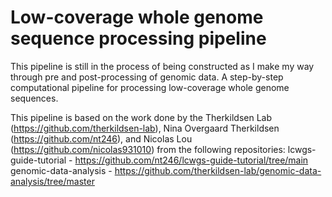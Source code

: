 # Low-coverage whole genome sequence processing pipeline
This pipeline is still in the process of being constructed as I make my way through pre and post-processing of genomic data.
A step-by-step computational pipeline for processing low-coverage whole genome sequences.

This pipeline is based on the work done by the Therkildsen Lab (https://github.com/therkildsen-lab), Nina Overgaard Therkildsen (https://github.com/nt246), and Nicolas Lou (https://github.com/nicolas931010) from the following repositories:
lcwgs-guide-tutorial - https://github.com/nt246/lcwgs-guide-tutorial/tree/main
genomic-data-analysis - https://github.com/therkildsen-lab/genomic-data-analysis/tree/master
